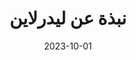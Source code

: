 ---
title: "نبذة عن ليدرلاين"
date: 2023-10-01
bg_image: images/background/page-title.jpg
description :  شركة الاستشارات الرائدة في المملكة العربية السعودية. أكثر من 15 عامًا من الخبرة، اكتشف كيف يمكن لفريق الخبراء لدينا إضافة قيمة إلى عملك.

---